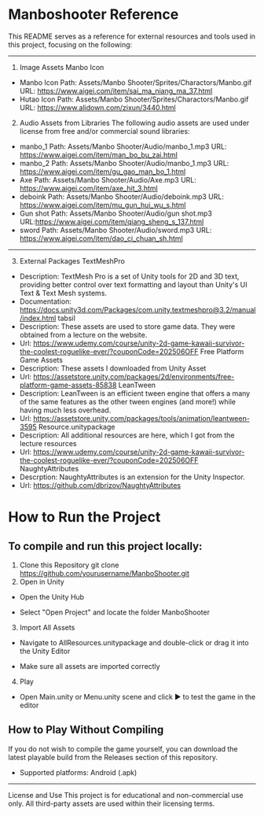 # Manboshooter Reference
This README serves as a reference for external resources and tools used in this project, focusing on the following:

---
1. Image Assets
Manbo Icon
- Manbo Icon
Path: Assets/Manbo Shooter/Sprites/Charactors/Manbo.gif  
URL: https://www.aigei.com/item/sai_ma_niang_ma_37.html
- Hutao Icon
Path: Assets/Manbo Shooter/Sprites/Charactors/Manbo.gif  
URL: https://www.alidown.com/zixun/3440.html
2. Audio Assets from Libraries
The following audio assets are used under license from free and/or commercial sound libraries:
- manbo_1
Path: Assets/Manbo Shooter/Audio/manbo_1.mp3 
URL: https://www.aigei.com/item/man_bo_bu_zai.html
- manbo_2
Path: Assets/Manbo Shooter/Audio/manbo_1.mp3 
URL: https://www.aigei.com/item/gu_gao_man_bo_1.html
- Axe
Path: Assets/Manbo Shooter/Audio/Axe.mp3 
URL: https://www.aigei.com/item/axe_hit_3.html
- deboink
Path: Assets/Manbo Shooter/Audio/deboink.mp3 
URL: https://www.aigei.com/item/mu_gun_hui_wu_s.html
- Gun shot
Path: Assets/Manbo Shooter/Audio/gun shot.mp3 
URL:https://www.aigei.com/item/qiang_sheng_s_137.html
- sword
Path: Assets/Manbo Shooter/Audio/sword.mp3 
URL: https://www.aigei.com/item/dao_ci_chuan_sh.html

---
3. External Packages
TextMeshPro
- Description: TextMesh Pro is a set of Unity tools for 2D and 3D text, providing better control over text formatting and layout than Unity's UI Text & Text Mesh systems.
- Documentation: https://docs.unity3d.com/Packages/com.unity.textmeshpro@3.2/manual/index.html
tabsil
- Description: These assets are used to store game data. They were obtained from a lecture on the website.
- Url: https://www.udemy.com/course/unity-2d-game-kawaii-survivor-the-coolest-roguelike-ever/?couponCode=202506OFF
Free Platform Game Assets
- Description: These assets I downloaded from Unity Asset
- Url: https://assetstore.unity.com/packages/2d/environments/free-platform-game-assets-85838
LeanTween
- Description: LeanTween is an efficient tween engine that offers a many of the same features as the other tween engines (and more!) while having much less overhead.
- Url: https://assetstore.unity.com/packages/tools/animation/leantween-3595
Resource.unitypackage
- Description: All additional resources are here, which I got from the lecture resources
- Url: https://www.udemy.com/course/unity-2d-game-kawaii-survivor-the-coolest-roguelike-ever/?couponCode=202506OFF
NaughtyAttributes
- Descrption: NaughtyAttributes is an extension for the Unity Inspector.
- Url: https://github.com/dbrizov/NaughtyAttributes

# How to Run the Project

## To compile and run this project locally:

1. Clone this Repository
git clone https://github.com/yourusername/ManboShooter.git
2. Open in Unity

- Open the Unity Hub

- Select "Open Project" and locate the folder ManboShooter

3. Import All Assets

- Navigate to AllResources.unitypackage and double-click or drag it into the Unity Editor

- Make sure all assets are imported correctly

4. Play

- Open Main.unity or Menu.unity scene and click ▶️ to test the game in the editor

## How to Play Without Compiling
If you do not wish to compile the game yourself, you can download the latest playable build from the Releases section of this repository.
- Supported platforms: Android (.apk)

---
License and Use
This project is for educational and non-commercial use only. All third-party assets are used within their licensing terms.